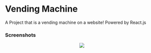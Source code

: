 # Vending Machine
A Project that is a vending machine on a website! Powered by React.js

### Screenshots

<p align="center">
  <img src="https://github.com/Rezonzz/Maquina-de-Vendas/assets/95320065/df452334-1673-4aad-8375-1a6ffd8925bd">
</p>

